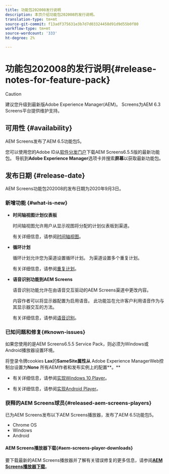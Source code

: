 ```yaml
---
title: 功能包202008发行说明
description: 本页介绍功能包202008的发行说明。
translation-type: tm+mt
source-git-commit: f13adf375631e3b7d7d03324458d91d9d55b0f80
workflow-type: tm+mt
source-wordcount: '333'
ht-degree: 2%

---
```



# 功能包202008的发行说明{#release-notes-for-feature-pack}

>[!CAUTION]
>
>建议您升级到最新版Adobe Experience Manager(AEM)。 Screens为AEM 6.3 Screens平台提供维护支持。

## 可用性 {#availability}

AEM Screens发布了AEM 6.5功能包5。

您可以使用您的Adobe ID从[软件分发门户](https://experience.adobe.com/#/downloads/content/software-distribution/en/aem.html)下载AEM Screens6.5.5版的最新功能包。 导航到&#x200B;**Adobe Experience Manager**&#x200B;选项卡并搜索&#x200B;**屏幕**&#x200B;以获取最新功能包。

## 发布日期 {#release-date}

AEM Screens功能包202008的发布日期为2020年9月3日。

### 新增功能 {#what-is-new}

* **时间轴视图计划仪表板**

   时间轴视图允许用户从显示视图将分配的计划仪表板到渠道。

   有关详细信息，请参阅[时间轴视图](/help/user-guide/channel-assignment-latest-fp.md#timeline-view)。

* **循环计划**

   循环计划允许您为渠道设置循环计划。 为渠道设置多个重复计划。

   有关详细信息，请参阅[重复计划](/help/user-guide/channel-assignment-latest-fp.md#recurrence-schedule)。

* **语音识别功能到AEM Screens**

   语音识别功能允许在由语音交互驱动的AEM Screens渠道中更改内容。

   内容作者可以将显示器配置为启用语音。 此功能旨在允许客户利用语音作为与其显示器交互的方法。

   有关详细信息，请参阅[语音识别](voice-recognition.md)。

### 已知问题和修复{#known-issues}

如果您使用的是AEM Screens6.5.5 Service Pack，则必须为Windows或Android播放器设置环境。

将登录令牌cookies **Lax**&#x200B;的&#x200B;**SameSite属性从** Adobe Experience ManagerWeb控制台设置为&#x200B;**None**
所有AEM作者和发布实例上的配置**。**

* 有关详细信息，请参阅[实现Windows 10 Player](implementing-windows-player.md#fp-environment-setup)。

* 有关详细信息，请参阅[实现Android Player](implementing-android-player.md#fp-environment-setup)。

### 获释的AEM Screens球员{#released-aem-screens-players}

已为AEM Screens发布以下AEM Screens播放器，发布了AEM 6.5功能包5。

* Chrome OS
* Windows
* Android

#### AEM Screens播放器下载{#aem-screens-player-downloads}

要下载最新的AEM Screens播放器并了解有关错误修复的更多信息，请参阅&#x200B;**[AEM Screens播放器下载](https://download.macromedia.com/screens/index.html)**。
